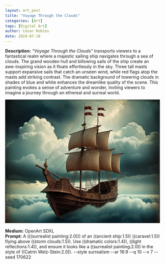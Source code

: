 ```yaml
---
layout: art_post
title: "Voyage Through the Clouds"
categories: [Art]
tags: [Digital Art]
author: César Robles
date: 2024-07-18
---
```

**Description:** *“Voyage Through the Clouds”* transports viewers to a fantastical realm where a majestic sailing ship navigates through a sea of clouds. The grand wooden hull and billowing sails of the ship create an awe-inspiring vision as it floats effortlessly in the sky. Three tall masts support expansive sails that catch an unseen wind, while red flags atop the masts add striking contrast. The dramatic background of towering clouds in shades of blue and white enhances the dreamlike quality of the scene. This painting evokes a sense of adventure and wonder, inviting viewers to imagine a journey through an ethereal and surreal world.

![Voyage Through the Clouds](/imag/digital_art/voyage_through_the_clouds.jpg)

**Medium:** OpenArt SDXL\
**Prompt:** A (((surrealist painting:2.0))) of an ((ancient ship:1.5)) ((caravel:1.5)) flying above ((storm clouds:1.5)). Use ((dramatic colors:1.4)), ((light reflections:1.4)), and ensure it looks like a ((surrealist painting:2.0)) in the style of ((Catrin Welz-Stein:2.0)). --style surrealism --ar 16:9 --q 10 --v 7 --seed 170622